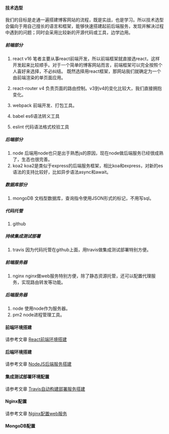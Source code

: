 #### 技术选型
我们的目标是走通一遍搭建博客网站的流程，既是实战，也是学习。所以技术选型会偏向于用自己擅长的语言和框架，能够快速搭建起前后端服务，发现并解决过程中遇到的问题；同时会采用比较新的开源代码或工具，边学边用。
##### 前端部分
1. react v16
笔者主要从事react前端开发，所以前端框架就直接选react，这样开发起来比较顺手。对于一个简单的博客网站而言，前端框架可以完全按照个人喜好来选择，不必纠结。
既然选择用react框架，那网站我们就确定为一个由前端渲染的单页面应用。

2. react-router v4
负责页面的路由控制。v3到v4的变化比较大，我们直接拥抱变化。
3. webpack
前端开发、打包工具。
4. babel
es6语法转义工具
5. eslint
代码语法格式校验工具
##### 后端部分
1. node
后端用node也只是出于熟悉js的原因，现在node做后端服务已经很成熟了，生态也很完善。
2. koa2
koa2是类似于express的后端服务框架，相比koa和express，对新的es语法的支持比较好，比如异步语法async和await。
##### 数据库部分
1. mongoDB
文档型数据库，查询指令使用JSON形式的标记，不用写sql。
##### 代码托管
1. github
##### 持续集成测试部署
1. travis
因为代码托管在github上面，用travis做集成测试部署特别方便。
##### 前端服务器
1. nginx
nginx做web服务特别方便，除了静态资源托管，还可以配置代理服务，实现路由转发等功能。
##### 后端服务器
1. node
使用node作为服务器。
2. pm2
node进程管理工具。

#### 前端环境搭建
请参考文章 [React前端环境搭建](http://39.108.158.235/blog/article/5bc820ddecaff4086e2952f4)

#### 后端环境搭建
请参考文章 [NodeJS后端服务搭建](http://39.108.158.235/blog/article/5bc824cfecaff4086e2952f5)

#### 集成测试部署环境配置
请参考文章 [Travis自动构建部署服务搭建](http://39.108.158.235/blog/article/5bc82579ecaff4086e2952f6)

#### Nginx配置
请参考文章 [Nginx配置web服务](http://39.108.158.235/blog/article/5bc826e1ecaff4086e2952f7)

#### MongoDB配置